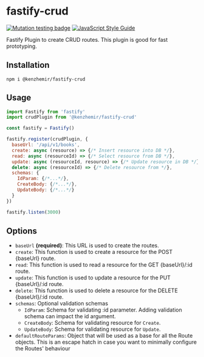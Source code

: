 # fastify-crud

[![Mutation testing badge](https://img.shields.io/endpoint?style=flat&url=https%3A%2F%2Fbadge-api.stryker-mutator.io%2Fgithub.com%2Fkenzhemir%2Ffastify-crud%2Fmain)](https://dashboard.stryker-mutator.io/reports/github.com/kenzhemir/fastify-crud/main)
[![JavaScript Style Guide](https://img.shields.io/badge/code_style-standard-brightgreen.svg)](https://standardjs.com)

Fastify Plugin to create CRUD routes. This plugin is good for fast prototyping.

## Installation

```shell
npm i @kenzhemir/fastify-crud
```

## Usage

```javascript
import Fastify from 'fastify'
import crudPlugin from '@kenzhemir/fastify-crud'

const fastify = Fastify()

fastify.register(crudPlugin, {
  baseUrl: '/api/v1/books',
  create: async (resource) => {/* Insert resource into DB */},
  read: async (resourceId) => {/* Select resource from DB */},
  update: async (resourceId, resource) => {/* Update resource in DB */},
  delete: async (resourceId) => {/* Delete resource from */},
  schemas: {
    IdParam: {/*...*/},
    CreateBody: {/*...*/},
    UpdateBody: {/*...*/}
  }
})

fastify.listen(3000)
```

## Options

- `baseUrl` **(required)**: This URL is used to create the routes.
- `create`: This function is used to create a resource for the POST {baseUrl} route.
- `read`: This function is used to read a resource for the GET {baseUrl}/:id route.
- `update`: This function is used to update a resource for the PUT {baseUrl}/:id route.
- `delete`: This function is used to delete a resource for the DELETE {baseUrl}/:id route.
- `schemas`: Optional validation schemas
  - `IdParam`: Schema for validating :id parameter. Adding validation schema can impact the id argument.
  - `CreateBody`: Schema for validating resource for `Create`.
  - `UpdateBody`: Schema for validating resource for `Update`.
- `defaultRouteParams`: Object that will be used as a base for all the Route objects. This is an escape hatch in case you want to minimally configure the Routes' behaviour
